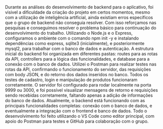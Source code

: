 
Durante as análises do desenvolvimento de backend para o aplicativo, foi visivel a dificuldade da criação do projeto em certos momentos, mesmo com a utilização de inteligência artificial, ainda existiam erros específicos que o grupo de backend não conseguia resolver. Com isso reforçamos nas pesquisas e conseguimos resolver o problema básico para continuação do desenvolvimento do trabalho. Utilizando o Node.js e o Express, configuramos o ambiente com o comando npm init -y e instalando dependências como express, sqlite3 (inicialmente), e posteriormente mysql2, para trabalhar com o banco de dados e autenticação. A estrutura inicial do backend foi organizada em diferentes pastas: routes para as rotas da API, controllers para a lógica das funcionalidades, e database para a conexão com o banco de dados. 
Utilizei o Postman para realizar testes nas rotas da API, confirmando o funcionamento do servidor, das requisições com body JSON, e do retorno dos dados inseridos no banco. Todos os testes de cadastro, login e manipulação de produtos funcionaram corretamente. O servidor foi configurado para rodar localmente na porta 9999 ou 3000, e foi possível visualizar mensagens de retorno e requisições sendo recebidas corretamente, faltando apenas a adição de informações do banco de dados.
Atualmente, o backend está funcionando com as principais funcionalidades completas: conexão com o banco de dados, e eventualmente a integração com o frontend e banco de dados. Todo o desenvolvimento foi feito utilizando o VS Code como editor principal, com apoio do Postman para testes e GitHub para colaboração com o grupo.